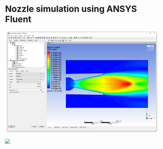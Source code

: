 # Nozzle simulation using ANSYS Fluent

![](result.png)

[![](https://img.youtube.com/vi/HWIRyqlC0x8/0.jpg)](https://www.youtube.com/watch?v=HWIRyqlC0x8)


